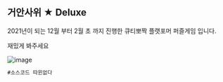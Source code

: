 ## 거안사위 ★ Deluxe

2021년이 되는 12월 부터 2월 초 까지 진행한 큐티뽀짝 플랫포머 퍼즐게임 입니다.

재밌게 봐주세요

![image](https://user-images.githubusercontent.com/64317456/131950272-ce84ae15-4b7f-4b5b-bb47-c9a109ebcd93.png)

```cs
#소스코드 따윈없다
```
